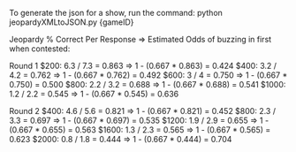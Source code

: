 To generate the json for a show, run the command:
python jeopardyXMLtoJSON.py {gameID}


Jeopardy % Correct Per Response => Estimated Odds of buzzing in first when contested:

Round 1
$200: 6.3 / 7.3 = 0.863 => 1 - (0.667 * 0.863) = 0.424
$400: 3.2 / 4.2 = 0.762 => 1 - (0.667 * 0.762) = 0.492
$600: 3 / 4 = 0.750 => 1 - (0.667 * 0.750) = 0.500
$800: 2.2 / 3.2 = 0.688 => 1 - (0.667 * 0.688) = 0.541
$1000: 1.2 / 2.2 = 0.545 => 1 - (0.667 * 0.545) = 0.636

Round 2
$400: 4.6 / 5.6 = 0.821 => 1 - (0.667 * 0.821) = 0.452
$800: 2.3 / 3.3 = 0.697 => 1 - (0.667 * 0.697) = 0.535
$1200: 1.9 / 2.9 = 0.655 => 1 - (0.667 * 0.655) = 0.563
$1600: 1.3 / 2.3 = 0.565 => 1 - (0.667 * 0.565) = 0.623
$2000: 0.8 / 1.8 = 0.444 => 1 - (0.667 * 0.444) = 0.704

